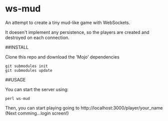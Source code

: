 ws-mud
======

An attempt to create a tiny mud-like game with WebSockets.

It doesen't implement any persistence, so the players are created and destroyed on each connection.

##INSTALL

Clone this repo and download the 'Mojo' dependencies
```
git submodules init
git submodules update
```
##USAGE

You can start the server using:
```
perl ws-mud
```

Then, you can start playing going to http://localhost:3000/player/your_name (Next comming...login screen!)






